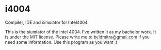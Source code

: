 # i4004
Compiler, IDE and simulator for Intel4004

This is the siumlator of the Intel 4004. I've written it as my bachelor work.
It is under the MIT license.
Please write me to beldmitra@gmail.com if you need some information.
Use this program as you want :)
